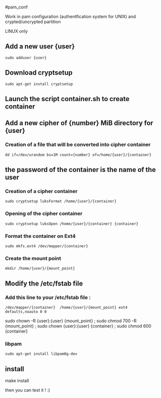 #pam_conf

Work in pam configuration (authentfication system for UNIX) and crypted/uncrypted partition

LINUX only

## Add a new user {user}
``
sudo adduser {user}
``


## Download cryptsetup
``
sudo apt-get install cryptsetup
``

## Launch the script container.sh to create container

## Add a new cipher of {number} MiB directory for {user}
### Creation of a file that will be converted into cipher container
``
dd if=/dev/urandom bs=1M count={number} of=/home/{user}/{container}
``

## the password of the container is the name of the user

### Creation of a cipher container
``
sudo cryptsetup luksFormat /home/{user}/{container}
``

### Opening of the cipher container
``
sudo cryptsetup luksOpen /home/{user}/{container} {container}
``

### Format the container on Ext4
``
sudo mkfs.ext4 /dev/mapper/{container}
``

### Create the mount point
``
mkdir /home/{user}/{mount_point}
``

## Modify the /etc/fstab file
### Add this line to your /etc/fstab file :
``
/dev/mapper/{container}  /home/{user}/{mount_point} ext4  defaults,noauto 0 0
``

sudo chown -R {user}:{user} {mount_point} ; sudo chmod 700 -R {mount_point}
; sudo chown {user}:{user} {container} ; sudo chmod 600 {container}

### libpam
``
sudo apt-get install libpam0g-dev
``

## install
make install

then you can test it ! :)